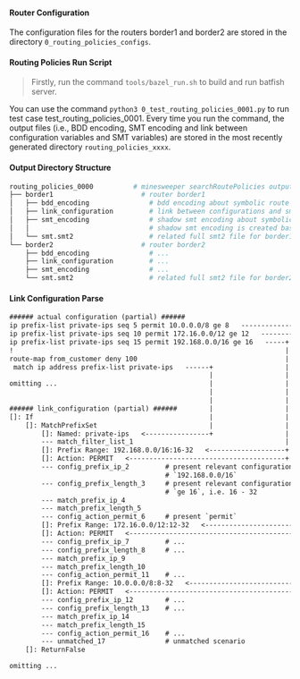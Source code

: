 #### Router Configuration

The configuration files for the routers border1 and border2 are stored in the directory `0_routing_policies_configs`.

#### Routing Policies Run Script

> Firstly, run the command `tools/bazel_run.sh` to build and run batfish server.

You can use the command `python3 0_test_routing_policies_0001.py` to run test case test\_routing\_policies\_0001. Every time you run the command, the output files (i.e., BDD encoding, SMT encoding and link between configuration variables and SMT variables) are stored in the most recently generated directory `routing_policies_xxxx`.

#### Output Directory Structure

```sh
routing_policies_0000          # minesweeper searchRoutePolicies output directory
├── border1                      # router border1
│   ├── bdd_encoding               # bdd encoding about symbolic route analysis
│   ├── link_configuration         # link between configurations and smt variables
│   ├── smt_encoding               # shadow smt encoding about symbolic route analysis
│   │                              # shadow smt encoding is created based on bdd encoding
│   └── smt.smt2                   # related full smt2 file for border1
└── border2                      # router border2
    ├── bdd_encoding               # ...
    ├── link_configuration         # ...
    ├── smt_encoding               # ...
    └── smt.smt2                   # related full smt2 file for border2
```

#### Link Configuration Parse

```txt
###### actual configuration (partial) ######
ip prefix-list private-ips seq 5 permit 10.0.0.0/8 ge 8   -------------------+
ip prefix-list private-ips seq 10 permit 172.16.0.0/12 ge 12   ----------+   |
ip prefix-list private-ips seq 15 permit 192.168.0.0/16 ge 16   -----+   |   |
!                                                                    |   |   |
route-map from_customer deny 100                                     |   |   |
 match ip address prefix-list private-ips   ------+                  |   |   |
                                                  |                  |   |   |
omitting ...                                      |                  |   |   |
                                                  |                  |   |   |
                                                  |                  |   |   |
###### link_configuration (partial) ######        |                  |   |   |
[]: If                                            |                  |   |   |
    []: MatchPrefixSet                            |                  |   |   |
        []: Named: private-ips   <----------------+                  |   |   |
        --- match_filter_list_1                                      |   |   |
        []: Prefix Range: 192.168.0.0/16:16-32   <-------------------+   |   |
        []: Action: PERMIT   <---------------------------------------+   |   |
        --- config_prefix_ip_2         # present relevant configuration  |   |
                                       # `192.168.0.0/16`                |   |
        --- config_prefix_length_3     # present relevant configuration  |   |
                                       # `ge 16`, i.e. 16 - 32           |   |
        --- match_prefix_ip_4                                            |   |
        --- match_prefix_length_5                                        |   |
        --- config_action_permit_6     # present `permit`                |   |
        []: Prefix Range: 172.16.0.0/12:12-32   <------------------------+   |
        []: Action: PERMIT   <-------------------------------------------+   |
        --- config_prefix_ip_7         # ...                                 |
        --- config_prefix_length_8     # ...                                 |
        --- match_prefix_ip_9                                                |
        --- match_prefix_length_10                                           |
        --- config_action_permit_11    # ...                                 |
        []: Prefix Range: 10.0.0.0/8:8-32   <--------------------------------+
        []: Action: PERMIT   <-----------------------------------------------+
        --- config_prefix_ip_12        # ...
        --- config_prefix_length_13    # ...
        --- match_prefix_ip_14
        --- match_prefix_length_15
        --- config_action_permit_16    # ...
        --- unmatched_17               # unmatched scenario
    []: ReturnFalse

omitting ...
```
